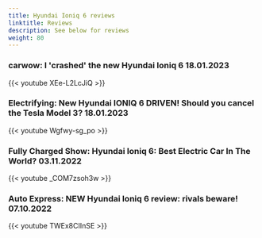 ```yaml
---
title: Hyundai Ioniq 6 reviews
linktitle: Reviews
description: See below for reviews
weight: 80
---
```

### carwow: I 'crashed' the new Hyundai Ioniq 6  18.01.2023

{{< youtube XEe-L2LcJiQ >}}
### Electrifying: New Hyundai IONIQ 6 DRIVEN! Should you cancel the Tesla Model 3? 18.01.2023

{{< youtube Wgfwy-sg_po >}}
### Fully Charged Show: Hyundai Ioniq 6: Best Electric Car In The World? 03.11.2022

{{< youtube _COM7zsoh3w >}}
### Auto Express: NEW Hyundai Ioniq 6 review: rivals beware! 07.10.2022

{{< youtube TWEx8CIInSE >}}
